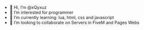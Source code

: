 - 👋 Hi, I’m @xQyxuz
- 👀 I’m interested for programmer
- 🌱 I’m currently learning: lua, html, css and javascript
- 💞️ I’m looking to collaborate on Servers in FiveM and Pages Webs
